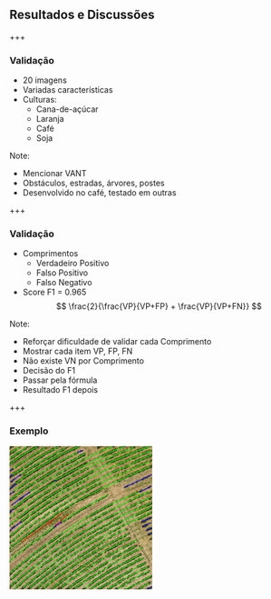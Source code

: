 ## Resultados e Discussões
+++

### Validação
- 20 imagens
- Variadas características
- Culturas:
    - Cana-de-açúcar
    - Laranja
    - Café
    - Soja

Note:
- Mencionar VANT
- Obstáculos, estradas, árvores, postes
- Desenvolvido no café, testado em outras

+++
### Validação
- Comprimentos
    - Verdadeiro Positivo
    - Falso Positivo
    - Falso Negativo
- Score F1 <span class="fragment">= 0.965</span> $$ \frac{2}{\frac{VP}{VP+FP} + \frac{VP}{VP+FN}} $$

Note:
- Reforçar dificuldade de validar cada Comprimento
- Mostrar cada item VP, FP, FN
- Não existe VN por Comprimento
- Decisão do F1
- Passar pela fórmula
- Resultado F1 depois

+++
### Exemplo
<img alt="Resultado 5" src="assets/out05.png" width="50%"/>
